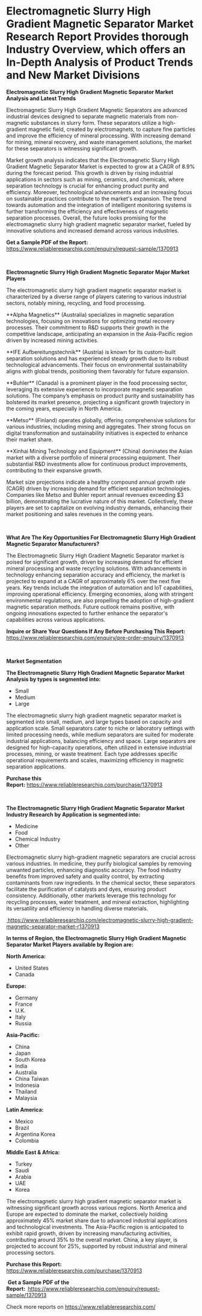 <p><h1>Electromagnetic Slurry High Gradient Magnetic Separator Market Research Report Provides thorough Industry Overview, which offers an In-Depth Analysis of Product Trends and New Market Divisions</h1></p><p><strong>Electromagnetic Slurry High Gradient Magnetic Separator Market Analysis and Latest Trends</strong></p>
<p><p>Electromagnetic Slurry High Gradient Magnetic Separators are advanced industrial devices designed to separate magnetic materials from non-magnetic substances in slurry form. These separators utilize a high-gradient magnetic field, created by electromagnets, to capture fine particles and improve the efficiency of mineral processing. With increasing demand for mining, mineral recovery, and waste management solutions, the market for these separators is witnessing significant growth.</p><p>Market growth analysis indicates that the Electromagnetic Slurry High Gradient Magnetic Separator Market is expected to grow at a CAGR of 8.9% during the forecast period. This growth is driven by rising industrial applications in sectors such as mining, ceramics, and chemicals, where separation technology is crucial for enhancing product purity and efficiency. Moreover, technological advancements and an increasing focus on sustainable practices contribute to the market's expansion. The trend towards automation and the integration of intelligent monitoring systems is further transforming the efficiency and effectiveness of magnetic separation processes. Overall, the future looks promising for the electromagnetic slurry high gradient magnetic separator market, fueled by innovative solutions and increased demand across various industries.</p></p>
<p><strong>Get a Sample PDF of the Report:&nbsp;</strong> <a href="https://www.reliableresearchiq.com/enquiry/request-sample/1370913?utm_campaign=3097&utm_medium=2&utm_source=Github&utm_content=ia&utm_term=22032025&utm_id=electromagnetic-slurry-high-gradient-magnetic-separator">https://www.reliableresearchiq.com/enquiry/request-sample/1370913</a></p>
<p>&nbsp;</p>
<p><strong>Electromagnetic Slurry High Gradient Magnetic Separator Major Market Players</strong></p>
<p><p>The electromagnetic slurry high gradient magnetic separator market is characterized by a diverse range of players catering to various industrial sectors, notably mining, recycling, and food processing. </p><p>**Alpha Magnetics** (Australia) specializes in magnetic separation technologies, focusing on innovations for optimizing metal recovery processes. Their commitment to R&D supports their growth in the competitive landscape, anticipating an expansion in the Asia-Pacific region driven by increased mining activities.</p><p>**IFE Aufbereitungstechnik** (Austria) is known for its custom-built separation solutions and has experienced steady growth due to its robust technological advancements. Their focus on environmental sustainability aligns with global trends, positioning them favorably for future expansion.</p><p>**Buhler** (Canada) is a prominent player in the food processing sector, leveraging its extensive experience to incorporate magnetic separation solutions. The company’s emphasis on product purity and sustainability has bolstered its market presence, projecting a significant growth trajectory in the coming years, especially in North America.</p><p>**Metso** (Finland) operates globally, offering comprehensive solutions for various industries, including mining and aggregates. Their strong focus on digital transformation and sustainability initiatives is expected to enhance their market share. </p><p>**Xinhai Mining Technology and Equipment** (China) dominates the Asian market with a diverse portfolio of mineral processing equipment. Their substantial R&D investments allow for continuous product improvements, contributing to their expansive growth.</p><p>Market size projections indicate a healthy compound annual growth rate (CAGR) driven by increasing demand for efficient separation technologies. Companies like Metso and Buhler report annual revenues exceeding $3 billion, demonstrating the lucrative nature of this market. Collectively, these players are set to capitalize on evolving industry demands, enhancing their market positioning and sales revenues in the coming years.</p></p>
<p>&nbsp;</p>
<p><strong>What Are The Key Opportunities For Electromagnetic Slurry High Gradient Magnetic Separator Manufacturers?</strong></p>
<p><p>The Electromagnetic Slurry High Gradient Magnetic Separator market is poised for significant growth, driven by increasing demand for efficient mineral processing and waste recycling solutions. With advancements in technology enhancing separation accuracy and efficiency, the market is projected to expand at a CAGR of approximately 6% over the next five years. Key trends include the integration of automation and IoT capabilities, improving operational efficiency. Emerging economies, along with stringent environmental regulations, are also propelling the adoption of high-gradient magnetic separation methods. Future outlook remains positive, with ongoing innovations expected to further enhance the separator's capabilities across various applications.</p></p>
<p><strong>Inquire or Share Your Questions If Any Before Purchasing This Report:</strong> <a href="https://www.reliableresearchiq.com/enquiry/pre-order-enquiry/1370913?utm_campaign=3097&utm_medium=2&utm_source=Github&utm_content=ia&utm_term=22032025&utm_id=electromagnetic-slurry-high-gradient-magnetic-separator">https://www.reliableresearchiq.com/enquiry/pre-order-enquiry/1370913</a></p>
<p>&nbsp;</p>
<p><strong>Market Segmentation</strong></p>
<p><strong>The Electromagnetic Slurry High Gradient Magnetic Separator Market Analysis by types is segmented into:</strong></p>
<p><ul><li>Small</li><li>Medium</li><li>Large</li></ul></p>
<p><p>The electromagnetic slurry high gradient magnetic separator market is segmented into small, medium, and large types based on capacity and application scale. Small separators cater to niche or laboratory settings with limited processing needs, while medium separators are suited for moderate industrial applications, balancing efficiency and space. Large separators are designed for high-capacity operations, often utilized in extensive industrial processes, mining, or waste treatment. Each type addresses specific operational requirements and scales, maximizing efficiency in magnetic separation applications.</p></p>
<p><strong>Purchase this Report:&nbsp;</strong><a href="https://www.reliableresearchiq.com/purchase/1370913?utm_campaign=3097&utm_medium=2&utm_source=Github&utm_content=ia&utm_term=22032025&utm_id=electromagnetic-slurry-high-gradient-magnetic-separator">https://www.reliableresearchiq.com/purchase/1370913</a></p>
<p>&nbsp;</p>
<p><strong>The Electromagnetic Slurry High Gradient Magnetic Separator Market Industry Research by Application is segmented into:</strong></p>
<p><ul><li>Medicine</li><li>Food</li><li>Chemical Industry</li><li>Other</li></ul></p>
<p><p>Electromagnetic slurry high-gradient magnetic separators are crucial across various industries. In medicine, they purify biological samples by removing unwanted particles, enhancing diagnostic accuracy. The food industry benefits from improved safety and quality control, by extracting contaminants from raw ingredients. In the chemical sector, these separators facilitate the purification of catalysts and dyes, ensuring product consistency. Additionally, other markets leverage this technology for recycling processes, water treatment, and mineral extraction, highlighting its versatility and efficiency in handling diverse materials.</p></p>
<p><a href="https://www.reliableresearchiq.com/electromagnetic-slurry-high-gradient-magnetic-separator-market-r1370913?utm_campaign=3097&utm_medium=2&utm_source=Github&utm_content=ia&utm_term=22032025&utm_id=electromagnetic-slurry-high-gradient-magnetic-separator">&nbsp;https://www.reliableresearchiq.com/electromagnetic-slurry-high-gradient-magnetic-separator-market-r1370913</a></p>
<p><strong>In terms of Region, the Electromagnetic Slurry High Gradient Magnetic Separator Market Players available by Region are:</strong></p>
<p>
    <p> <strong> North America: </strong>
        <ul>
            <li>United States</li>
            <li>Canada</li>
        </ul>
        </p> 
    <p> <strong> Europe: </strong>
        <ul>
            <li>Germany</li>
            <li>France</li>
            <li>U.K.</li>
            <li>Italy</li>
            <li>Russia</li>
        </ul>
        </p> 
    <p> <strong> Asia-Pacific: </strong>
        <ul>
            <li>China</li>
            <li>Japan</li>
            <li>South Korea</li>
            <li>India</li>
            <li>Australia</li>
            <li>China Taiwan</li>
            <li>Indonesia</li>
            <li>Thailand</li>
            <li>Malaysia</li>
        </ul>
        </p> 
    <p> <strong> Latin America: </strong>
        <ul>
            <li>Mexico</li>
            <li>Brazil</li>
            <li>Argentina Korea</li>
            <li>Colombia</li>
        </ul>
        </p> 
    <p> <strong> Middle East & Africa: </strong>
        <ul>
            <li>Turkey</li>
            <li>Saudi</li>
            <li>Arabia</li>
            <li>UAE</li>
            <li>Korea</li>
        </ul>
    </p>
    </p>
<p><p>The electromagnetic slurry high gradient magnetic separator market is witnessing significant growth across various regions. North America and Europe are expected to dominate the market, collectively holding approximately 45% market share due to advanced industrial applications and technological investments. The Asia-Pacific region is anticipated to exhibit rapid growth, driven by increasing manufacturing activities, contributing around 35% to the overall market. China, a key player, is projected to account for 25%, supported by robust industrial and mineral processing sectors.</p></p>
<p><strong>Purchase this Report: </strong><a href="https://www.reliableresearchiq.com/purchase/1370913?utm_campaign=3097&utm_medium=2&utm_source=Github&utm_content=ia&utm_term=22032025&utm_id=electromagnetic-slurry-high-gradient-magnetic-separator">https://www.reliableresearchiq.com/purchase/1370913</a></p>
<p>&nbsp;<strong>Get a Sample PDF of the Report:&nbsp;&nbsp;</strong><a href="https://www.reliableresearchiq.com/enquiry/request-sample/1370913?utm_campaign=3097&utm_medium=2&utm_source=Github&utm_content=ia&utm_term=22032025&utm_id=electromagnetic-slurry-high-gradient-magnetic-separator">https://www.reliableresearchiq.com/enquiry/request-sample/1370913</a></p>
<p><strong></strong></p>
<p>Check more reports on <a href="https://www.reliableresearchiq.com/?utm_campaign=3097&utm_medium=2&utm_source=Github&utm_content=ia&utm_term=22032025&utm_id=electromagnetic-slurry-high-gradient-magnetic-separator">https://www.reliableresearchiq.com/</a></p>